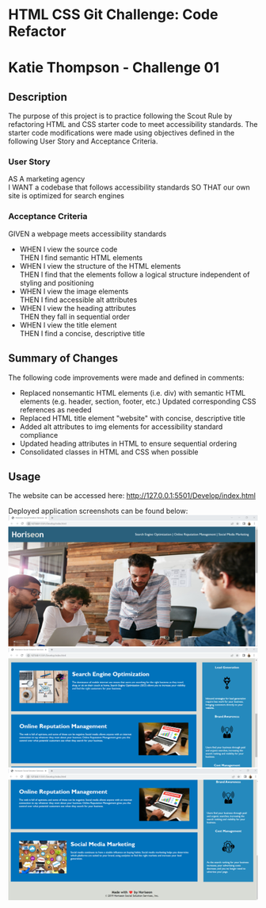 # HTML CSS Git Challenge: Code Refactor 
# Katie Thompson - Challenge 01

## Description

The purpose of this project is to practice following the Scout Rule by refactoring HTML and CSS starter code to meet accessibility standards. The starter code modifications were made using objectives defined in the following User Story and Acceptance Criteria.

### User Story

AS A marketing agency <br>
I WANT a codebase that follows accessibility standards
SO THAT our own site is optimized for search engines

### Acceptance Criteria

GIVEN a webpage meets accessibility standards
 - WHEN I view the source code <br>
 THEN I find semantic HTML elements<br>
 - WHEN I view the structure of the HTML elements<br>
THEN I find that the elements follow a logical structure independent of styling and positioning<br>
 - WHEN I view the image elements<br>
THEN I find accessible alt attributes<br>
 - WHEN I view the heading attributes<br>
THEN they fall in sequential order<br>
 - WHEN I view the title element<br>
THEN I find a concise, descriptive title<br>
 
## Summary of Changes 

The following code improvements were made and defined in comments:

- Replaced nonsemantic HTML elements (i.e. div) with semantic HTML elements (e.g. header, section, footer, etc.) Updated corresponding CSS references as needed
- Replaced HTML title element "website" with concise, descriptive title
- Added alt attributes to img elements for accessibility standard compliance
- Updated heading attributes in HTML to ensure sequential ordering
- Consolidated classes in HTML and CSS when possible

## Usage

The website can be accessed here: http://127.0.0.1:5501/Develop/index.html

Deployed application screenshots can be found below:
<img src="Develop\assets\images\Website-Screenshot-1.png">
<img src="Develop\assets\images\Website-Screenshot-2.png">
<img src="Develop\assets\images\Website-screenshot-3.png">
